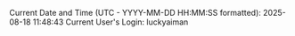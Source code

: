 Current Date and Time (UTC - YYYY-MM-DD HH:MM:SS formatted): 2025-08-18 11:48:43
Current User's Login: luckyaiman
